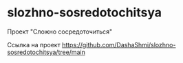 # slozhno-sosredotochitsya
Проект "Сложно сосредоточиться"

Ссылка на проект https://github.com/DashaShmi/slozhno-sosredotochitsya/tree/main

